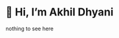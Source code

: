 # 👋 Hi, I’m Akhil Dhyani

nothing to see here


<!---
Dj-257/Dj-257 is a ✨ special ✨ repository because its `README.md` (this file) appears on your GitHub profile.
You can click the Preview link to take a look at your changes.
--->
